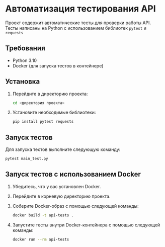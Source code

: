 # Автоматизация тестирования API

Проект содержит автоматические тесты для проверки работы API. Тесты написаны на Python с использованием библиотек `pytest` и `requests`

## Требования

- Python 3.10
- Docker (для запуска тестов в контейнере)

## Установка


1. Перейдите в директорию проекта:

    ```sh
    cd <директория проекта>
    ```

2. Установите необходимые библиотеки:

    ```sh
    pip install pytest requests
    ```

## Запуск тестов

Для запуска тестов выполните следующую команду:

```sh
pytest main_test.py
```

## Запуск тестов с использованием Docker

1. Убедитесь, что у вас установлен Docker.

2. Перейдите в корневую директорию проекта.

3. Соберите Docker-образ с помощью следующей команды:

    ```sh
    docker build -t api-tests .
    ```

4. Запустите тесты внутри Docker-контейнера с помощью следующей команды:

    ```sh
    docker run --rm api-tests
    ```